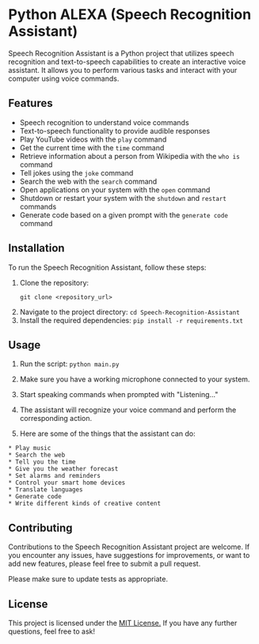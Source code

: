 # Python ALEXA (Speech Recognition Assistant)

Speech Recognition Assistant is a Python project that utilizes speech recognition and text-to-speech capabilities to create an interactive voice assistant. It allows you to perform various tasks and interact with your computer using voice commands.

## Features

- Speech recognition to understand voice commands
- Text-to-speech functionality to provide audible responses
- Play YouTube videos with the `play` command
- Get the current time with the `time` command
- Retrieve information about a person from Wikipedia with the `who is` command
- Tell jokes using the `joke` command
- Search the web with the `search` command
- Open applications on your system with the `open` command
- Shutdown or restart your system with the `shutdown` and `restart` commands
- Generate code based on a given prompt with the `generate code` command

## Installation

To run the Speech Recognition Assistant, follow these steps:

1. Clone the repository:
   ```shell
   git clone <repository_url>
2. Navigate to the project directory:
   `` cd Speech-Recognition-Assistant
   ``
3. Install the required dependencies:
   ``pip install -r requirements.txt
   ``
## Usage

1. Run the script:
 `` python main.py
 ``
2. Make sure you have a working microphone connected to your system.

3. Start speaking commands when prompted with "Listening..."

4. The assistant will recognize your voice command and perform the corresponding action.

5. Here are some of the things that the assistant can do:
```
* Play music
* Search the web
* Tell you the time
* Give you the weather forecast
* Set alarms and reminders
* Control your smart home devices
* Translate languages
* Generate code
* Write different kinds of creative content

```

## Contributing

Contributions to the Speech Recognition Assistant project are welcome. If you encounter any issues, have suggestions for improvements, or want to add new features, please feel free to submit a pull request.


Please make sure to update tests as appropriate.

## License
This project is licensed under the
[MIT License.](https://choosealicense.com/licenses/mit/) 
If you have any further questions, feel free to ask!